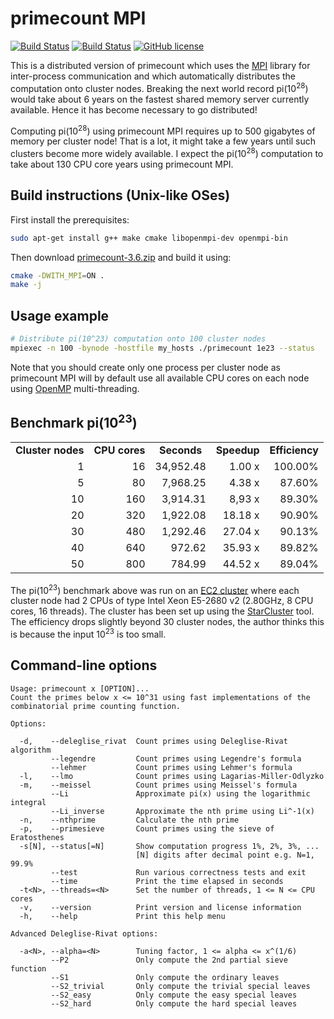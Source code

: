 primecount MPI
==============
[![Build Status](https://travis-ci.org/kimwalisch/primecount.svg)](https://travis-ci.org/kimwalisch/primecount)
[![Build Status](https://ci.appveyor.com/api/projects/status/github/kimwalisch/primecount?branch=master&svg=true)](https://ci.appveyor.com/project/kimwalisch/primecount)
[![GitHub license](https://img.shields.io/badge/license-BSD%202-blue.svg)](https://github.com/kimwalisch/primecount/blob/master/COPYING)

This is a distributed version of primecount which uses the
[MPI](https://en.wikipedia.org/wiki/Message_Passing_Interface) library
for inter-process communication and which automatically distributes
the computation onto cluster nodes. Breaking the next world record
pi(10<sup>28</sup>) would take about 6 years on the fastest shared
memory server currently available. Hence it has become necessary to go
distributed!

Computing pi(10<sup>28</sup>) using primecount MPI requires up to 500
gigabytes of memory per cluster node! That is a lot, it might take a
few years until such clusters become more widely available. I expect
the pi(10<sup>28</sup>) computation to take about 130 CPU core years
using primecount MPI.

Build instructions (Unix-like OSes)
-----------------------------------

First install the prerequisites:
```sh
sudo apt-get install g++ make cmake libopenmpi-dev openmpi-bin
```

Then download
[primecount-3.6.zip](https://github.com/kimwalisch/primecount/archive/v3.6.zip)
and build it using:
```sh
cmake -DWITH_MPI=ON .
make -j
```

Usage example
-------------

```sh
# Distribute pi(10^23) computation onto 100 cluster nodes
mpiexec -n 100 -bynode -hostfile my_hosts ./primecount 1e23 --status
```

Note that you should create only one process per cluster node as
primecount MPI will by default use all available CPU cores
on each node using [OpenMP](https://en.wikipedia.org/wiki/OpenMP)
multi-threading.

Benchmark pi(10<sup>23</sup>)
-----------------------------
<table>
  <tr align="center">
    <td><b>Cluster nodes</b></td>
    <td><b>CPU cores</b></td>
    <td><b>Seconds</b></td>
    <td><b>Speedup</b></td>
    <td><b>Efficiency</b></td>
  </tr>
  <tr align="right">
    <td>1</td>
    <td>16</td>
    <td>34,952.48</td>
    <td>1.00 x</td>
    <td>100.00%</td>
  </tr>
  </tr>
  <tr align="right">
    <td>5</td>
    <td>80</td>
    <td>7,968.25</td>
    <td>4.38 x</td>
    <td>87.60%</td>
  </tr>
  </tr>
  <tr align="right">
    <td>10</td>
    <td>160</td>
    <td>3,914.31</td>
    <td>8,93 x</td>
    <td>89.30%</td>
  </tr>
  </tr>
  <tr align="right">
    <td>20</td>
    <td>320</td>
    <td>1,922.08</td>
    <td>18.18 x</td>
    <td>90.90%</td>
  </tr>
  </tr>
  <tr align="right">
    <td>30</td>
    <td>480</td>
    <td>1,292.46</td>
    <td>27.04 x</td>
    <td>90.13%</td>
  </tr>
  <tr align="right">
    <td>40</td>
    <td>640</td>
    <td>972.62</td>
    <td>35.93 x</td>
    <td>89.82%</td>
  </tr>
  <tr align="right">
    <td>50</td>
    <td>800</td>
    <td>784.99</td>
    <td>44.52 x</td>
    <td>89.04%</td>
  </tr>
</table>

The pi(10<sup>23</sup>) benchmark above was run on an
[EC2 cluster](https://aws.amazon.com/ec2/) where each cluster node had
2 CPUs of type Intel Xeon E5-2680 v2 (2.80GHz, 8 CPU cores, 16 threads).
The cluster has been set up using the
[StarCluster](http://star.mit.edu/cluster/) tool. The efficiency drops
slightly beyond 30 cluster nodes, the author thinks this is because
the input 10<sup>23</sup> is too small.

Command-line options
--------------------

```
Usage: primecount x [OPTION]...
Count the primes below x <= 10^31 using fast implementations of the
combinatorial prime counting function.

Options:

  -d,    --deleglise_rivat  Count primes using Deleglise-Rivat algorithm
         --legendre         Count primes using Legendre's formula
         --lehmer           Count primes using Lehmer's formula
  -l,    --lmo              Count primes using Lagarias-Miller-Odlyzko
  -m,    --meissel          Count primes using Meissel's formula
         --Li               Approximate pi(x) using the logarithmic integral
         --Li_inverse       Approximate the nth prime using Li^-1(x)
  -n,    --nthprime         Calculate the nth prime
  -p,    --primesieve       Count primes using the sieve of Eratosthenes
  -s[N], --status[=N]       Show computation progress 1%, 2%, 3%, ...
                            [N] digits after decimal point e.g. N=1, 99.9%
         --test             Run various correctness tests and exit
         --time             Print the time elapsed in seconds
  -t<N>, --threads=<N>      Set the number of threads, 1 <= N <= CPU cores
  -v,    --version          Print version and license information
  -h,    --help             Print this help menu

Advanced Deleglise-Rivat options:

  -a<N>, --alpha=<N>        Tuning factor, 1 <= alpha <= x^(1/6)
         --P2               Only compute the 2nd partial sieve function
         --S1               Only compute the ordinary leaves
         --S2_trivial       Only compute the trivial special leaves
         --S2_easy          Only compute the easy special leaves
         --S2_hard          Only compute the hard special leaves
```

